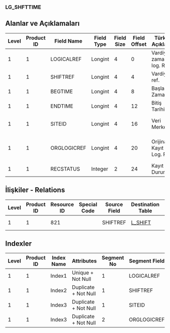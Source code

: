 ### LG_SHFTTIME

## Alanlar ve Açıklamaları

**Level**|**Product ID**|**Field Name**|**Field Type**|**Field Size**|**Field Offset**|**Türkçe Açıklama**|**Expression**
-----|-----|-----|-----|-----|-----|-----|-----
1|1|LOGICALREF|Longint|4|0|Vardiya zamanı log. Ref.|Shift Time Logical Reference
1|1|SHIFTREF|Longint|4|4|Vardiya ref.|Shift Reference
1|1|BEGTIME|Longint|4|8|Başlangıç Zamanı|Beginning Time
1|1|ENDTIME|Longint|4|12|Bitiş Tarihi|End Time
1|1|SITEID|Longint|4|16|Veri Merkezi|Data Processing Site
1|1|ORGLOGICREF|Longint|4|20|Orijinal Kayıt Log. Ref.|Original Record Logical Reference
1|1|RECSTATUS|Integer|2|24|Kayıt Durumu|Record Status

## İlişkiler - Relations

**Level**|**Product ID**|**Resource ID**|**Special Code**|**Source Field**|**Destination Table**|**Destination Field**|**Relation Type**|**Extra Condition**
-----|-----|-----|-----|-----|-----|-----|-----|-----
1|1|821||SHIFTREF|[L_SHIFT](../LG_SHIFT "L_SHIFT")|LOGICALREF|one-to-one|

## Indexler

**Level**|**Product ID**|**Index Name**|**Attributes**|**Segment No**|**Segment Field**|**Sense**
-----|-----|-----|-----|-----|-----|-----
1|1|Index1|Unique + Not Null|1|LOGICALREF|Ascending
1|1|Index2|Duplicate + Not Null|1|SHIFTREF|Ascending
1|1|Index3|Duplicate + Not Null|1|SITEID|Ascending
1|1|Index3|Duplicate + Not Null|2|ORGLOGICREF|Ascending
